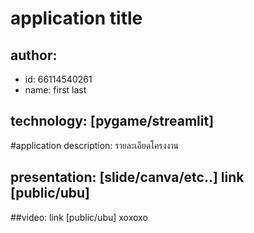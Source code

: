 # application title
## author: 
  * id: 66114540261
  * name: first last
## technology: [pygame/streamlit]
#application description:
รายละเอียดโครงงาน
## presentation: [slide/canva/etc..] link [public/ubu]
##video: link [public/ubu]
 xoxoxo
